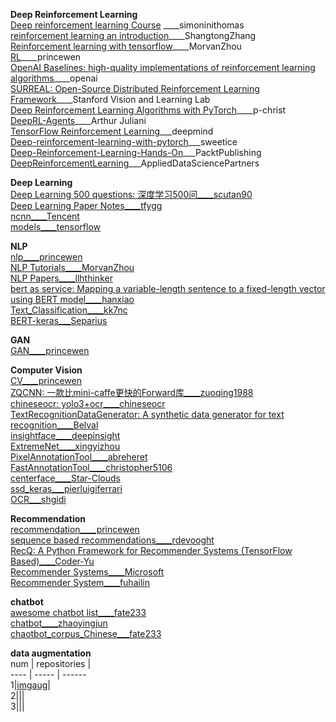 **Deep Reinforcement Learning**                                                                                                  
[Deep reinforcement learning Course](https://github.com/simoninithomas/Deep_reinforcement_learning_Course) ____simoninithomas  
[reinforcement learning an introduction](https://github.com/ShangtongZhang/reinforcement-learning-an-introduction)____ShangtongZhang  
[Reinforcement learning with tensorflow](https://github.com/MorvanZhou/Reinforcement-learning-with-tensorflow)____MorvanZhou  
[RL](https://github.com/princewen/tensorflow_practice/tree/master/RL)____princewen  
[OpenAI Baselines: high-quality implementations of reinforcement learning algorithms](https://github.com/openai/baselines)____openai  
[SURREAL: Open-Source Distributed Reinforcement Learning Framework](https://github.com/SurrealAI/surreal)____Stanford Vision and Learning Lab  
[Deep Reinforcement Learning Algorithms with PyTorch](https://github.com/p-christ/Deep-Reinforcement-Learning-Algorithms-with-PyTorch)____p-christ  
[DeepRL-Agents](https://github.com/awjuliani/DeepRL-Agents)____Arthur Juliani  
[TensorFlow Reinforcement Learning](https://github.com/deepmind/trfl)___deepmind   
[Deep-reinforcement-learning-with-pytorch](https://github.com/sweetice/Deep-reinforcement-learning-with-pytorch)___sweetice  
[Deep-Reinforcement-Learning-Hands-On](https://github.com/PacktPublishing/Deep-Reinforcement-Learning-Hands-On)___PacktPublishing  
[DeepReinforcementLearning](https://github.com/AppliedDataSciencePartners/DeepReinforcementLearning)___AppliedDataSciencePartners  


**Deep Learning**                                          
[Deep Learning 500 questions: 深度学习500问____scutan90](https://github.com/scutan90/DeepLearning-500-questions)  
[Deep Learning Paper Notes____tfygg](https://github.com/tfygg/Deep-Learning-Paper-Notes)  
[ncnn____Tencent](https://github.com/Tencent/ncnn)  
[models____tensorflow](https://github.com/tensorflow/models)  


**NLP**                             
[nlp____princewen](https://github.com/princewen/tensorflow_practice/tree/master/nlp)  
[NLP Tutorials____MorvanZhou](https://github.com/MorvanZhou/NLP-Tutorials)  
[NLP Papers____llhthinker](https://github.com/llhthinker/NLP-Papers)  
[bert as service: Mapping a variable-length sentence to a fixed-length vector using BERT model____hanxiao](https://github.com/hanxiao/bert-as-service)  
[Text_Classification____kk7nc](https://github.com/kk7nc/Text_Classification)  
[BERT-keras___Separius](https://github.com/Separius/BERT-keras)  


**GAN**                                    
[GAN____princewen](https://github.com/princewen/tensorflow_practice/tree/master/GAN)
                                                           
**Computer Vision**                            
[CV____princewen](https://github.com/princewen/tensorflow_practice/tree/master/CV)  
[ZQCNN: 一款比mini-caffe更快的Forward库____zuoqing1988](https://github.com/zuoqing1988/ZQCNN)  
[chineseocr: yolo3+ocr____chineseocr](https://github.com/chineseocr/chineseocr)  
[TextRecognitionDataGenerator: A synthetic data generator for text recognition____Belval](https://github.com/Belval/TextRecognitionDataGenerator)  
[insightface____deepinsight](https://github.com/deepinsight/insightface)  
[ExtremeNet____xingyizhou](https://github.com/xingyizhou/ExtremeNet)  
[PixelAnnotationTool____abreheret](https://github.com/abreheret/PixelAnnotationTool)  
[FastAnnotationTool____christopher5106](https://github.com/christopher5106/FastAnnotationTool)  
[centerface____Star-Clouds](https://github.com/Star-Clouds/centerface)  
[ssd_keras___pierluigiferrari](https://github.com/pierluigiferrari/ssd_keras)  
[OCR___shgidi](https://github.com/shgidi/OCR)                                                                                      
  
  
  
**Recommendation**                                 
[recommendation____princewen](https://github.com/princewen/tensorflow_practice/tree/master/recommendation)  
[sequence based recommendations____rdevooght](https://github.com/rdevooght/sequence-based-recommendations)  
[RecQ: A Python Framework for Recommender Systems (TensorFlow Based)____Coder-Yu](https://github.com/Coder-Yu/RecQ)  
[Recommender Systems____Microsoft](https://github.com/Microsoft/Recommenders)  
[Recommender System____fuhailin](https://github.com/fuhailin/Recommender-System)
 
**chatbot**                                                    
[awesome chatbot list____fate233](https://github.com/fate233/awesome-chatbot-list)  
[chatbot____zhaoyingjun](https://github.com/zhaoyingjun/chatbot)  
[chaotbot_corpus_Chinese___fate233](https://github.com/fate233/chaotbot_corpus_Chinese)  

**data augmentation**  
num | repositories |  
---- | ----- | ------  
1|[imgaug](https://github.com/aleju/imgaug)|   
2|||    
3|||    

